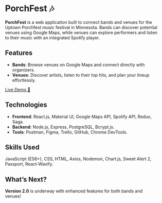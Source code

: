 # PorchFest 🎶

**PorchFest** is a web application built to connect bands and venues for the Uptown Porchfest music festival in Minnesota. Bands can discover potential venues using Google Maps, while venues can explore performers and listen to their music with an integrated Spotify player.

## Features
- **Bands**: Browse venues on Google Maps and connect directly with organizers.  
- **Venues**: Discover artists, listen to their top hits, and plan your lineup effortlessly.  

[Live Demo 🎥](https://youtu.be/L3whZrqDOaY?si=m4ogIYtjW-PL9rBL)

## Technologies
- **Frontend**: React.js, Material UI, Google Maps API, Spotify API, Redux, Saga.  
- **Backend**: Node.js, Express, PostgreSQL, Bcrypt.js.  
- **Tools**: Postman, Figma, Trello, GitHub, Chrome DevTools.  

## Skills Used
JavaScript (ES6+), CSS, HTML, Axios, Nodemon, Chart.js, Sweet Alert 2, Passport, React-Wavify.

## What’s Next?
**Version 2.0** is underway with enhanced features for both bands and venues!
